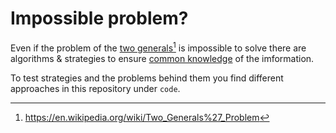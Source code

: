 # Impossible problem?

Even if the problem of the [two generals](https://github.com/in-der-kothe/exactly-once-semantics/tree/theory/two-generals)[^1] is impossible to solve there are algorithms & strategies to ensure [common knowledge](https://github.com/in-der-kothe/exactly-once-semantics/tree/theory/common-knowledge) of the imformation.

To test strategies and the problems behind them you find different approaches in this repository under `code`.

[^1]: https://en.wikipedia.org/wiki/Two_Generals%27_Problem